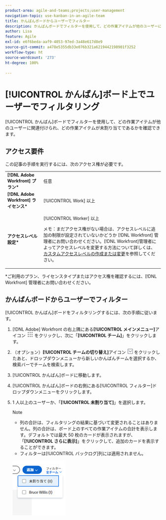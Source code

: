 ```yaml
---
product-area: agile-and-teams;projects;user-management
navigation-topic: use-kanban-in-an-agile-team
title: かんばんボードからユーザーでフィルター
description: かんばんボードでフィルターを使用して、どの作業アイテムが他のユーザーに関連付けられ、どの作業アイテムが未割り当てであるかを確認できます。
author: Lisa
feature: Agile
exl-id: e6f6beda-aaf9-4053-97ed-3a48e617d8e9
source-git-commit: a478e5355db33e076b321a6219442198901f3252
workflow-type: ht
source-wordcount: '273'
ht-degree: 100%

---
```


# [!UICONTROL かんばん]ボード上でユーザーでフィルタリング

[!UICONTROL かんばん]ボードでフィルターを使用して、どの作業アイテムが他のユーザーに関連付けられ、どの作業アイテムが未割り当てであるかを確認できます。

## アクセス要件

この記事の手順を実行するには、次のアクセス権が必要です。

<table style="table-layout:auto"> 
 <col> 
 <col> 
 <tbody> 
  <tr> 
   <td role="rowheader"><strong>[!DNL Adobe Workfront] プラン*</strong></td> 
   <td> <p>任意</p> </td> 
  </tr> 
  <tr> 
   <td role="rowheader"><strong>[!DNL Adobe Workfront] ライセンス*</strong></td> 
   <td> <p>[!UICONTROL Work] 以上</p> </td> 
  </tr> 
  <tr> 
   <td role="rowheader"><strong>アクセスレベル設定*</strong></td> 
   <td> <p>[!UICONTROL Worker] 以上</p> <p>メモ：まだアクセス権がない場合は、アクセスレベルに追加の制限が設定されていないかどうか [!DNL Workfront] 管理者にお問い合わせください。[!DNL Workfront]管理者によってアクセスレベルを変更する方法について詳しくは、<a href="../../administration-and-setup/add-users/configure-and-grant-access/create-modify-access-levels.md" class="MCXref xref">カスタムアクセスレベルの作成または変更</a>を参照してください。</p> </td> 
  </tr> 
 </tbody> 
</table>

&#42;ご利用のプラン、ライセンスタイプまたはアクセス権を確認するには、[!DNL Workfront] 管理者にお問い合わせください。

## かんばんボードからユーザーでフィルター

[!UICONTROL かんばん]ボードをフィルタリングするには、次の手順に従います。

1. [!DNL Adobe] Workfront の右上隅にある&#x200B;**[!UICONTROL メインメニュー]**&#x200B;アイコン ![](assets/main-menu-icon.png) をクリックし、次に「**[!UICONTROL チーム]**」をクリックします。

1. （オプション）**[!UICONTROL チームの切り替え]**&#x200B;アイコン ![チームの切り替えアイコン](assets/switch-team-icon.png) をクリックしたあと、ドロップダウンメニューから新しいかんばんチームを選択するか、検索バーでチームを検索します。

1. [!UICONTROL かんばん]ボードに移動します。
1. [!UICONTROL かんばん]ボードの右側にある[!UICONTROL フィルター]ドロップダウンメニューをクリックします。
1. 1 人以上のユーザーか、「**[!UICONTROL 未割り当て]**」を選択します。

   >[!NOTE]
   >
   >* 列の合計は、フィルタリングの結果に基づいて変更されることはありません。列の合計は、ボード上のすべての作業アイテムの合計を表示します。デフォルトでは最大 50 枚のカードが表示されますが、「**[!UICONTROL さらに表示]**」をクリックして、追加のカードを表示することができます。
   >* フィルターは[!UICONTROL バックログ]列には適用されません。


   ![ユーザーでフィルタリング](assets/filter-by-user-agile-nwe.png)
